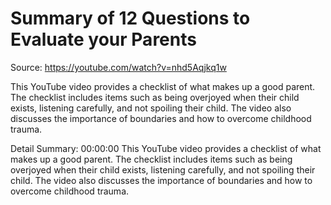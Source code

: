 # Summary of 12 Questions to Evaluate your Parents

Source: https://youtube.com/watch?v=nhd5Aqjkq1w

This YouTube video provides a checklist of what makes up a good parent. The checklist includes items such as being overjoyed when their child exists, listening carefully, and not spoiling their child. The video also discusses the importance of boundaries and how to overcome childhood trauma.

Detail Summary: 
00:00:00
This YouTube video provides a checklist of what makes up a good parent. The checklist includes items such as being overjoyed when their child exists, listening carefully, and not spoiling their child. The video also discusses the importance of boundaries and how to overcome childhood trauma.

